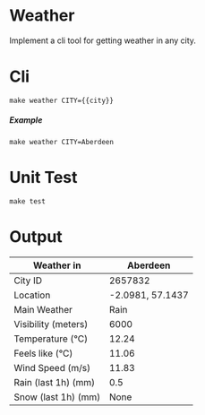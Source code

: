 
# Weather 

Implement a cli tool for getting weather in any city.

# Cli

```
make weather CITY={{city}}
```


##### Example

```
make weather CITY=Aberdeen
```

# Unit Test
```
make test

```

# Output 

| Weather in            | Aberdeen          |
| -----------           | -----------       |
| City ID               | 2657832           |
| Location              | -2.0981, 57.1437  |
| Main Weather          | Rain              |
| Visibility (meters)   | 6000              |
| Temperature (°C)      | 12.24             |
| Feels like (°C)       | 11.06             |
| Wind Speed (m/s)      | 11.83             |
| Rain (last 1h) (mm)   | 0.5               |
| Snow (last 1h)  (mm)  | None              |
